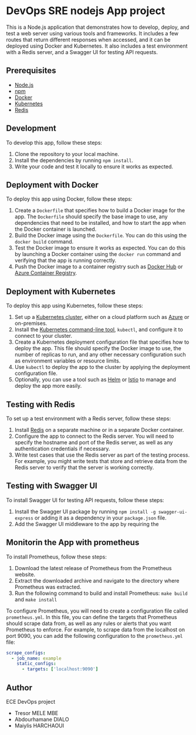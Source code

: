 # DevOps SRE nodejs App project

This is a Node.js application that demonstrates how to develop, deploy, and test a web server using various tools and frameworks. It includes a few routes that return different responses when accessed, and it can be deployed using Docker and Kubernetes. It also includes a test environment with a Redis server, and a Swagger UI for testing API requests.

## Prerequisites

- [Node.js](https://nodejs.org/)
- [npm](https://www.npmjs.com/)
- [Docker](https://www.docker.com/)
- [Kubernetes](https://kubernetes.io/)
- [Redis](https://redis.io/)

## Development

To develop this app, follow these steps:

1. Clone the repository to your local machine.
2. Install the dependencies by running `npm install`.
3. Write your code and test it locally to ensure it works as expected.

## Deployment with Docker

To deploy this app using Docker, follow these steps:

1. Create a `Dockerfile` that specifies how to build a Docker image for the app. The `Dockerfile` should specify the base image to use, any dependencies that need to be installed, and how to start the app when the Docker container is launched.
2. Build the Docker image using the `Dockerfile`. You can do this using the `docker build` command.
3. Test the Docker image to ensure it works as expected. You can do this by launching a Docker container using the `docker run` command and verifying that the app is running correctly.
4. Push the Docker image to a container registry such as [Docker Hub](https://hub.docker.com/) or [Azure Container Registry](https://azure.microsoft.com/en-us/services/container-registry/).

## Deployment with Kubernetes

To deploy this app using Kubernetes, follow these steps:

1. Set up a [Kubernetes cluster](https://kubernetes.io/docs/setup/), either on a cloud platform such as [Azure](https://azure.microsoft.com/en-us/services/kubernetes-service/) or on-premises.
2. Install the [Kubernetes command-line tool](https://kubernetes.io/docs/tasks/tools/install-kubectl/), `kubectl`, and configure it to connect to your cluster.
3. Create a Kubernetes deployment configuration file that specifies how to deploy the app. This file should specify the Docker image to use, the number of replicas to run, and any other necessary configuration such as environment variables or resource limits.
4. Use `kubectl` to deploy the app to the cluster by applying the deployment configuration file.
5. Optionally, you can use a tool such as [Helm](https://helm.sh/) or [Istio](https://istio.io/) to manage and deploy the app more easily.

## Testing with Redis

To set up a test environment with a Redis server, follow these steps:

1. Install [Redis](https://redis.io/download) on a separate machine or in a separate Docker container.
2. Configure the app to connect to the Redis server. You will need to specify the hostname and port of the Redis server, as well as any authentication credentials if necessary.
3. Write test cases that use the Redis server as part of the testing process. For example, you might write tests that store and retrieve data from the Redis server to verify that the server is working correctly.

## Testing with Swagger UI

To install Swagger UI for testing API requests, follow these steps:

1. Install the Swagger UI package by running `npm install -g swagger-ui-express` or adding it as a dependency in your `package.json` file.
2. Add the Swagger UI middleware to the app by requiring the

## Monitorin the App with prometheus

To install Prometheus, follow these steps:

1. Download the latest release of Prometheus from the Prometheus website.
2. Extract the downloaded archive and navigate to the directory where Prometheus was extracted.
3. Run the following command to build and install Prometheus: `make build` and `make install`

To configure Prometheus, you will need to create a configuration file called `prometheus.yml`. In this file, you can define the targets that Prometheus should scrape data from, as well as any rules or alerts that you want Prometheus to enforce.
For example, to scrape data from the localhost on port 9090, you can add the following configuration to the `prometheus.yml` file:

```yaml
scrape_configs:
  - job_name: example
    static_configs:
      - targets: ['localhost:9090']
````
## Author
ECE DevOps project
- Tresor MELE MBE
- Abdourhamane DIALO 
- Maiylis HARCHAOUI